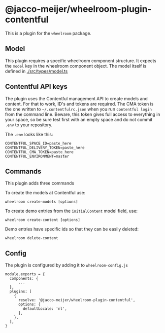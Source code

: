 # @jacco-meijer/wheelroom-plugin-contentful

This is a plugin for the `wheelroom` package.

## Model

This plugin requires a specific wheelroom component structure. It expects the
`model` key in the wheelroom component object. The model itself is defined in
[./src/types/model.ts](./src/types/model.ts)

## Contentful API keys

The plugin uses the Contentful management API to create models and content.  For
that to work, ID's and tokens are required. The CMA token is the one written to
`~/.contentfulrc.json` when you run `contentful login` from the command line.
Beware, this token gives full access to everything in your space, so be sure
test first with an empty space and do not commit `.env` to your repository.

The `.env` looks like this:
```
CONTENTFUL_SPACE_ID=paste_here
CONTENTFUL_DELIVERY_TOKEN=paste_here
CONTENTFUL_CMA_TOKEN=paste_here
CONTENTFUL_ENVIRONMENT=master
```

## Commands

This plugin adds three commands

To create the models at Contentful use:
```
wheelroom create-models [options]
```

To create demo entries from the `initialContent` model field, use:
```
wheelroom create-content [options]
```

Demo entries have specific ids so that they can be easily deleted:
```
wheelroom delete-content
```

## Config

The plugin is configured by adding it to `wheelroom-config.js`

```
module.exports = {
  components: {
      ...
  },
  plugins: [
    {
      resolve: '@jacco-meijer/wheelroom-plugin-contentful',
      options: {
        defaultLocale: 'nl',
      },
    },
  ],
}
```
